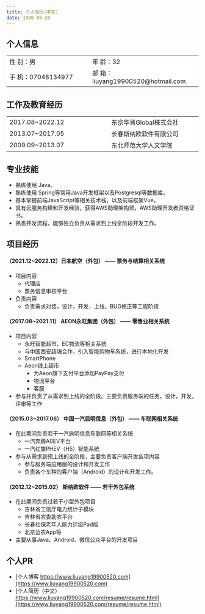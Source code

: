```yaml
---
title: 个人简历(中文)
date: 1990-05-20
---
```


## 个人信息 
<table>
    <tbody>
        <tr><td>性 别：男</td><td>年 龄：32</td></tr>
        <tr><td>手 机：07048134977 </td><td>邮 箱：liuyang19900520@hotmail.com </td></tr>
    </tbody>
</table>

## 工作及教育经历
<table>
    <tbody>
        <tr><td>2017.08~2022.12</td><td>东京华晋Global株式会社</td></tr>
        <tr><td>2013.07~2017.05</td><td>长春斯纳欧软件有限公司</td></tr>
        <tr><td>2009.09~2013.07</td><td>东北师范大学人文学院</td></tr>
    </tbody>
</table>

## 专业技能
* 熟练使用 Java。
* 熟练使用 Spring等常用Java开发框架以及Postgresql等数据库。
* 基本掌握前端JavaScript等相关技术栈，以及前端框架Vue。
* 具有云服务构建和开发经验，获得AWS助理架构师，AWS助理开发者资格证书。
* 熟悉开发流程，能够独立负责从需求到上线全阶段开发工作。

## 项目经历
#### （2021.12~2022.12）日本航空（外包）  ——  票务与结算相关系统
* 项目内容
  * 代理店
  * 票务信息审核平台
* 负责内容
  * 负责需求对接，设计，开发，上线，BUG修正等工程阶段 
#### （2017.08~2021.11） AEON永旺集团（外包）  ——  零售业相关系统
* 项目内容
  * 永旺智能超市，EC物流等相关系统 
  * 与中国西安超嗨合作，引入智能购物车系统，进行本地化开发
  * SmartPhone
  * Aeon线上超市
    * 为Aeon旗下支付平台添加PayPay支付
    * 物流平台
    * 客服
* 参与并负责了从需求到上线的全阶段。主要负责服务端的任务，设计，开发，评审等工作

#### （2015.03~2017.06） 中国一汽启明信息（外包）  ——  车联网相关系统
* 在此期间负责若干一汽启明信息车联网等相关系统
  * 一汽奔腾A0EV平台
  * 一汽红旗PHEV（H5）智能系统
* 参与从需求到预上线的全阶段，主要负责客户端开发各项内容
  * 参与服务端应用层的设计和开发工作
  * 负责各个车种的客户端（Android）的设计和开发工作。

#### （2012.12~2015.02） 斯纳欧软件  ——  若干外包系统
* 在此期间负责过若干小型外包项目
  * 吉林省工信厅电力统计子模块
  * 吉林省农委助农平台
  * 长春社保老年人能力评级Pad版
  * 北京蓝农App等
* 主要从事Java、Android、微信公众平台的开发项目


## 个人PR 
* [个人博客 https://www.liuyang19900520.com](https://www.liuyang19900520.com)
* [个人简历（中文）https://www.liuyang19900520.com/resume/resume.html](https://www.liuyang19900520.com/resume/resume.html)

<style >
table, tr {
  border:none ! important ;  
  background:#FFFFFFFF ! important ;
}

td {
  border:none ! important ;  
  background:#FFFFFFFF ! important ;
  width:300px;
}
</style>

